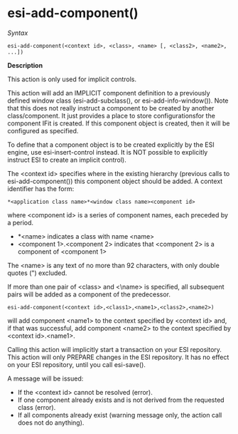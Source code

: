 # esi-add-component()

*Syntax*

```
esi-add-component(<context id>, <class>, <name> [, <class2>, <name2>, ...])
```

**Description**

This action is only used for implicit controls.

This action will add an IMPLICIT component definition to a previously defined window class (esi-add-subclass(), or esi-add-info-window()). Note that this does not really instruct a component to be created by another class/component. It just provides a place to store configurationsfor the component IFit is created. If this component object is created, then it will be configured as specified.

To define that a component object is to be created explicitly by the ESI engine, use esi-insert-control instead. It is NOT possible to explicitly instruct ESI to create an implicit control).

The \<context id> specifies where in the existing hierarchy (previous calls to esi-add-component()) this component object should be added. A context identifier has the form:

```
*<application class name>*<window class name><component id>
```

where \<component id> is a series of component names, each preceded by a period.

- *\<name> indicates a class with name \<name>
- \<component 1>.\<component 2> indicates that \<component 2> is a component of \<component 1>

The \<name> is any text of no more than 92 characters, with only double quotes (") excluded.

If more than one pair of \<class> and <\name> is specified, all subsequent pairs will be added as a component of the predecessor.

```
esi-add-component(<context id>,<class1>,<name1>,<class2>,<name2>)
```

will add component \<name1> to the context specified by \<context id> and, if that was successful, add component \<name2> to the context specified by \<context id>.\<name1>.

Calling this action will implicitly start a transaction on your ESI repository. This action will only PREPARE changes in the ESI repository. It has no effect on your ESI repository, until you call esi-save().

A message will be issued:

- If the \<context id> cannot be resolved (error).
- If one component already exists and is not derived from the requested class (error).
- If all components already exist (warning message only, the action call does not do anything).
